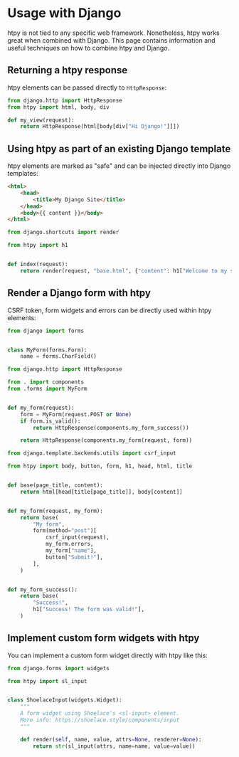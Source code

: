 # Usage with Django

htpy is not tied to any specific web framework. Nonetheless, htpy works great
when combined with Django. This page contains information and useful techniques
on how to combine htpy and Django.

## Returning a htpy response
htpy elements can be passed directly to `HttpResponse`:

```py title="views.py"
from django.http import HttpResponse
from htpy import html, body, div

def my_view(request):
    return HttpResponse(html[body[div["Hi Django!"]]])
```

## Using htpy as part of an existing Django template

htpy elements are marked as "safe" and can be injected directly into Django templates:

```html title="base.html"
<html>
    <head>
        <title>My Django Site</title>
    </head>
    <body>{{ content }}</body>
</html>
```

```py title="views.py"
from django.shortcuts import render

from htpy import h1


def index(request):
    return render(request, "base.html", {"content": h1["Welcome to my site!"]})

```

## Render a Django form with htpy

CSRF token, form widgets and errors can be directly used within htpy elements:

```py title="forms.py"
from django import forms


class MyForm(forms.Form):
    name = forms.CharField()
```

```py title="views.py"
from django.http import HttpResponse

from . import components
from .forms import MyForm


def my_form(request):
    form = MyForm(request.POST or None)
    if form.is_valid():
        return HttpResponse(components.my_form_success())

    return HttpResponse(components.my_form(request, form))
```

```py title="components.py"
from django.template.backends.utils import csrf_input

from htpy import body, button, form, h1, head, html, title


def base(page_title, content):
    return html[head[title[page_title]], body[content]]


def my_form(request, my_form):
    return base(
        "My form",
        form(method="post")[
            csrf_input(request),
            my_form.errors,
            my_form["name"],
            button["Submit!"],
        ],
    )


def my_form_success():
    return base(
        "Success!",
        h1["Success! The form was valid!"],
    )
```


## Implement custom form widgets with htpy

You can implement a custom form widget directly with htpy like this:

```py title="widgets.py"
from django.forms import widgets

from htpy import sl_input


class ShoelaceInput(widgets.Widget):
    """
    A form widget using Shoelace's <sl-input> element.
    More info: https://shoelace.style/components/input
    """

    def render(self, name, value, attrs=None, renderer=None):
        return str(sl_input(attrs, name=name, value=value))
```

